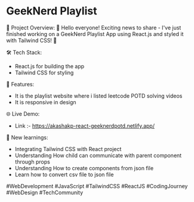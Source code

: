 # GeekNerd Playlist

🔗 Project Overview:
🎉 Hello everyone! Exciting news to share - I've just finished working on a GeekNerd Playlist App using React.js and styled it with Tailwind CSS! 🚀

🛠️ Tech Stack:
- React.js for building the app
- Tailwind CSS for styling

🌟 Features:
- It is the playlist website where i listed leetcode POTD solving videos
- It is responsive in design

🌐 Live Demo:
- Link :- https://akashakp-react-geeknerdpotd.netlify.app/

🙌 New learnings:
- Integrating Tailwind CSS with React project
- Understanding How child can communicate with parent component through props
- Understanding How to create components from json file
- Learn how to convert csv file to json file

#WebDevelopment #JavaScript #TailwindCSS #ReactJS #CodingJourney #WebDesign #TechCommunity
